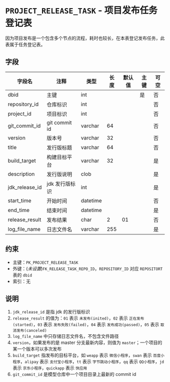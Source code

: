 # `PROJECT_RELEASE_TASK` - 项目发布任务登记表

因为项目发布是一个包含多个节点的流程，耗时也较长，在本表登记发布任务，此表属于任务登记表。

## 字段

| 字段名         | 注释           | 类型     | 长度 | 默认值 | 主键 | 可空 |
| -------------- | -------------- | -------- | ---- | ------ | ---- | ---- |
| dbid           | 主键           | int      |      |        | 是   | 否   |
| repository_id  | 仓库标识       | int      |      |        |      | 否   |
| project_id     | 项目标识       | int      |      |        |      | 否   |
| git_commit_id  | git commit id  | varchar  | 64   |        |      | 否   |
| version        | 版本号         | varchar  | 32   |        |      | 否   |
| title          | 发行版标题     | varchar  | 64   |        |      | 否   |
| build_target   | 构建目标平台   | varchar  | 32   |        |      | 是   |
| description    | 发行版说明     | clob     |      |        |      | 是   |
| jdk_release_id | jdk 发行版标识 | int      |      |        |      | 是   |
| start_time     | 开始时间       | datetime |      |        |      | 否   |
| end_time       | 结束时间       | datetime |      |        |      | 是   |
| release_result | 发布结果       | char     | 2    | 01     |      | 否   |
| log_file_name  | 日志文件名     | varchar  | 255  |        |      | 是   |

## 约束

* 主键：`PK_PROJECT_RELEASE_TASK`
* 外键：(*未设置*)`FK_RELEASE_TASK_REPO_ID`，`REPOSITORY_ID` 对应 `REPOSITORT` 表的 `dbid`
* 索引：无

## 说明

1. `jdk_release_id` 是指 jdk 的发行版标识
2. `release_result` 的值为：`01` 表示 `未发布(inited)`，`02` 表示 `正在发布(started)`，`03` 表示 `发布失败(failed)`，`04` 表示 `发布成功(passed)`，`05` 表示 `取消发布(canceled)`
3. `log_file_name` 中只存储日志文件名，不包含文件路径
4. `version`，如果发布的是 master 分支最新内容，则值为 `master`；一个项目的某一个版本可以多次发布
5. `build_target` 指发布的目标平台，如 `weapp` 表示 `微信小程序`，`swan` 表示 `百度小程序`，`alipay` 表示 `支付宝小程序`，`tt` 表示 `字节跳动小程序`，`qq` 表示 `QQ小程序`，`jd` 表示 `京东小程序`，`quickapp` 表示 `快应用`
6. `git_commit_id` 是模型仓库中一个项目目录上最新的 commit id
